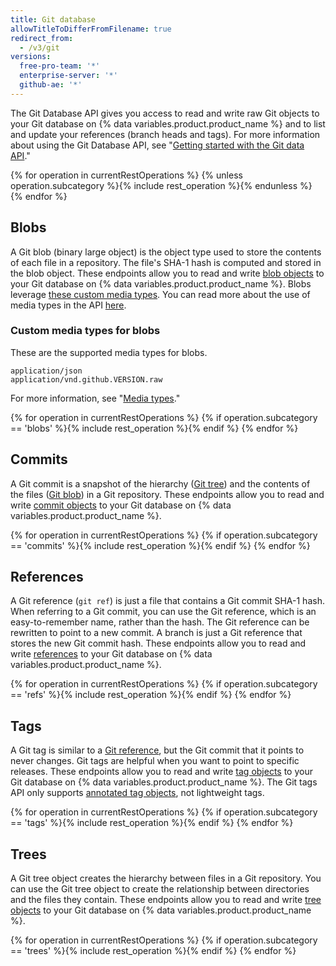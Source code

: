 ```yaml
---
title: Git database
allowTitleToDifferFromFilename: true
redirect_from:
  - /v3/git
versions:
  free-pro-team: '*'
  enterprise-server: '*'
  github-ae: '*'
---
```


The Git Database API gives you access to read and write raw Git objects to your Git database on {% data variables.product.product_name %} and to list and update your references (branch heads and tags). For more information about using the Git Database API, see "[Getting started with the Git data API](/rest/guides/getting-started-with-the-git-database-api)."

{% for operation in currentRestOperations %}
  {% unless operation.subcategory %}{% include rest_operation %}{% endunless %}
{% endfor %}

## Blobs

A Git blob (binary large object) is the object type used to store the contents of each file in a repository. The file's SHA-1 hash is computed and stored in the blob object. These endpoints allow you to read and write [blob objects](https://git-scm.com/book/en/v1/Git-Internals-Git-Objects) to your Git database on {% data variables.product.product_name %}. Blobs leverage [these custom media types](#custom-media-types). You can read more about the use of media types in the API [here](/rest/overview/media-types).

### Custom media types for blobs

These are the supported media types for blobs.

    application/json
    application/vnd.github.VERSION.raw

For more information, see "[Media types](/rest/overview/media-types)."

{% for operation in currentRestOperations %}
  {% if operation.subcategory == 'blobs' %}{% include rest_operation %}{% endif %}
{% endfor %}

## Commits

A Git commit is a snapshot of the hierarchy ([Git tree](/v3/git/trees)) and the contents of the files ([Git blob](/v3/git/blobs)) in a Git repository. These endpoints allow you to read and write [commit objects](https://git-scm.com/book/en/v1/Git-Internals-Git-Objects#Commit-Objects) to your Git database on {% data variables.product.product_name %}.

{% for operation in currentRestOperations %}
  {% if operation.subcategory == 'commits' %}{% include rest_operation %}{% endif %}
{% endfor %}

## References

A Git reference (`git ref`) is just a file that contains a Git commit SHA-1 hash. When referring to a Git commit, you can use the Git reference, which is an easy-to-remember name, rather than the hash. The Git reference can be rewritten to point to a new commit. A branch is just a Git reference that stores the new Git commit hash. These endpoints allow you to read and write [references](https://git-scm.com/book/en/v1/Git-Internals-Git-References) to your Git database on {% data variables.product.product_name %}.

{% for operation in currentRestOperations %}
  {% if operation.subcategory == 'refs' %}{% include rest_operation %}{% endif %}
{% endfor %}

## Tags

A Git tag is similar to a [Git reference](/v3/git/refs), but the Git commit that it points to never changes. Git tags are helpful when you want to point to specific releases. These endpoints allow you to read and write [tag objects](https://git-scm.com/book/en/v1/Git-Internals-Git-References#Tags) to your Git database on {% data variables.product.product_name %}. The Git tags API only supports [annotated tag objects](https://git-scm.com/book/en/v1/Git-Internals-Git-References#Tags), not lightweight tags.

{% for operation in currentRestOperations %}
  {% if operation.subcategory == 'tags' %}{% include rest_operation %}{% endif %}
{% endfor %}

## Trees

A Git tree object creates the hierarchy between files in a Git repository. You can use the Git tree object to create the relationship between directories and the files they contain. These endpoints allow you to read and write [tree objects](https://git-scm.com/book/en/v1/Git-Internals-Git-Objects#Tree-Objects) to your Git database on {% data variables.product.product_name %}.

{% for operation in currentRestOperations %}
  {% if operation.subcategory == 'trees' %}{% include rest_operation %}{% endif %}
{% endfor %}
